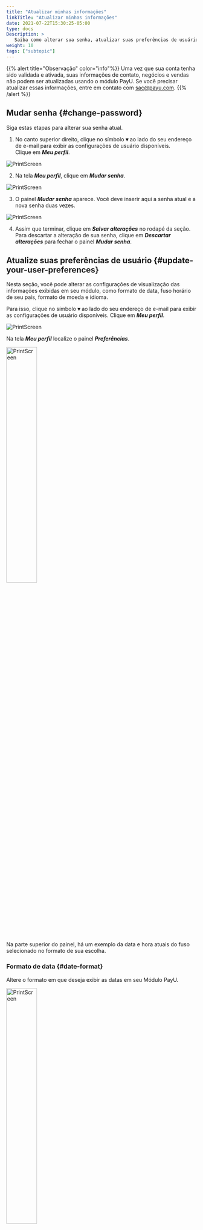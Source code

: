 ```yaml
---
title: "Atualizar minhas informações"
linkTitle: "Atualizar minhas informações"
date: 2021-07-22T15:30:25-05:00
type: docs
Description: >
   Saiba como alterar sua senha, atualizar suas preferências de usuário, alterar o logotipo da loja e solicitar a alteração de seus dados bancários.
weight: 10
tags: ["subtopic"]
---
```

{{% alert title="Observação" color="info"%}}
Uma vez que sua conta tenha sido validada e ativada, suas informações de contato, negócios e vendas não podem ser atualizadas usando o módulo PayU. Se você precisar atualizar essas informações, entre em contato com sac@payu.com.
{{% /alert %}}

## Mudar senha {#change-password}
Siga estas etapas para alterar sua senha atual.

1. No canto superior direito, clique no símbolo **▾** ao lado do seu endereço de e-mail para exibir as configurações de usuário disponíveis.<br>Clique em _**Meu perfil**_.

![PrintScreen](/assets/UserPreferences/UserPreferences_01_pt.png)

2. Na tela _**Meu perfil**_, clique em _**Mudar senha**_.

![PrintScreen](/assets/UserPreferences/UserPreferences_02_pt.png)

3. O painel _**Mudar senha**_ aparece. Você deve inserir aqui a senha atual e a nova senha duas vezes.

![PrintScreen](/assets/UserPreferences/UserPreferences_03_pt.png)

4. Assim que terminar, clique em _**Salvar alterações**_ no rodapé da seção. Para descartar a alteração de sua senha, clique em _**Descartar alterações**_ para fechar o painel _**Mudar senha**_.

## Atualize suas preferências de usuário {#update-your-user-preferences}
Nesta seção, você pode alterar as configurações de visualização das informações exibidas em seu módulo, como formato de data, fuso horário de seu país, formato de moeda e idioma.

Para isso, clique no símbolo **▾** ao lado do seu endereço de e-mail para exibir as configurações de usuário disponíveis. Clique em _**Meu perfil**_.

![PrintScreen](/assets/UserPreferences/UserPreferences_01_pt.png)

Na tela _**Meu perfil**_ localize o painel _**Preferências**_.

<img src="/assets/UserPreferences/UserPreferences_04_pt.png" alt="PrintScreen" width="40%"/><br>

Na parte superior do painel, há um exemplo da data e hora atuais do fuso selecionado no formato de sua escolha.

### Formato de data {#date-format}
Altere o formato em que deseja exibir as datas em seu Módulo PayU.

<img src="/assets/UserPreferences/UserPreferences_05_pt.png" alt="PrintScreen" width="40%"/><br>

Você pode usar qualquer um dos seguintes formatos:

| Formato     | Exemplo<br>_24 de agosto de 2021_ |
|-------------|------------------------------|
| dd/mm/aaaa  | 24/08/2021                   |
| mm/dd/aaaa  | 08/24/2021                   |
| aaaa/mm/dd  | 2021/08/24                   |
| aaaa/mmm/dd | 2021/Ago/24                  |
| dd-mm-aaaa  | 24-08-2021                   |
| mm-dd-aaaa  | 08-24-2021                   |
| aaaa-mm-dd  | 2021-08-24                   |
| aaaa-mmm-dd | 2021-Ago-24                  |

### Fuso horário {#time-zone}
Altere o fuso horário do país no qual deseja exibir as informações da transação.

<img src="/assets/UserPreferences/UserPreferences_06_pt.png" alt="PrintScreen" width="40%"/>

### Formato de moeda {#currency-format}
Altere o formato dos valores monetários mostrados em seu módulo PayU.

<img src="/assets/UserPreferences/UserPreferences_07_pt.png" alt="PrintScreen" width="40%"/>

### Idioma {#language}
Altere o idioma do seu módulo PayU.

<img src="/assets/UserPreferences/UserPreferences_08_pt.png" alt="PrintScreen" width="40%"/>

{{% alert title="Observação" color="info"%}}
Depois de alterar qualquer uma das configurações do usuário, não se esqueça de clicar em _**Salvar alterações**_ no rodapé da seção.
{{% /alert %}}

## Mudar o seu logotipo {#change-your-logo}
No módulo PayU, você pode fazer o upload do logotipo de sua loja para que apareça em nosso Web checkout. 

![PrintScreen](/assets/Logo/Logo_01_pt.png)

Para fazer upload ou atualizar seu logotipo, siga estas etapas.

1. Nas opções de conta, expanda a conta atual usando o símbolo▾. Em seguida, selecione _**Dados de vendas**_.

<img src="/assets/Logo/Logo_02_pt.png" alt="PrintScreen" width="30%"/><br>

2. Na janela _**Dados da suas vendas**_, encontre o campo _Merchant logo_.<br>Se você ainda não fez o upload de um logotipo, clique no link _**Escolha o seu logotipo**_. Caso contrário, use o link _**Mudar o logo**_.

![PrintScreen](/assets/Logo/Logo_03_pt.png)
![PrintScreen](/assets/Logo/Logo_04_pt.png)

3. O painel de upload aparecerá. Localize a imagem do seu logotipo em seu computador.

4. O tamanho máximo permitido para o seu logotipo é 350x90 pixels. Se a imagem selecionada for maior que esse tamanho, você pode recortá-la usando o painel de upload. Este painel também oferece opções para ampliar ou girar a imagem.<br>Quando terminar, clique _**Salvar**_.

<img src="/assets/Logo/Logo_05_pt.png" alt="PrintScreen" width="50%"/>

## Solicitar a alteração da sua conta bancária {#request-the-change-of-your-bank-account}
Assim que sua conta for verificada por nossa equipe de riscos, você pode solicitar a atualização de suas informações bancárias. Por motivos de segurança, a atualização das informações bancárias deve ser verificada novamente, assim como quando você cria a conta.

Para solicitar a atualização da sua conta bancária, expanda a opção _**Transferências**_ no menu esquerdo. Então, selecione _**Editar dados bancários**_.

![PrintScreen](/assets/BankInformation/BankInformation_01_pt.png)

A opção _**Dados bancários**_ abre. Clique no link _**Editar**_ para habilitar os campos da conta bancária.

![PrintScreen](/assets/BankInformation/BankInformation_02_pt.png)

Forneça as informações relacionadas à sua conta bancária, como: país, banco, número da conta etc

![PrintScreen](/assets/BankInformation/BankInformation_03_pt.png)

{{% alert title="Considerations" color="info"%}}
* As informações disponíveis dependem do país de sua conta.
* Se a conta bancária for estrangeira, você deve fornecer as informações do **Banco intermediário** como nome, _Código ABA_ e _Código Swift_.
{{% /alert %}}

Junto com as informações fornecidas, você precisa anexar uma certificação<sup>\*</sup> emitida por seu banco para comprovar a veracidade e autenticidade das informações. 

<sup>\*</sup> _Dependiendo de su país, es posible que deba adjuntar más documentos._

![PrintScreen](/assets/BankInformation/BankInformation_04_pt.png)

Quando terminar, clique em _**Salvar alterações**_. Quando as informações são enviadas, você é questionado sobre o resultado da operação.

<img src="/assets/BankInformation/BankInformation_05.png" alt="PrintScreen" width="50%"/><br>

Além disso, você recebe um e-mail informando a solicitação e fornecendo o número do ticket.

O procedimento de validação da sua conta leva até dois dias úteis. Enquanto isso, as informações que você fornece são carregadas no painel **_Conta bancária em análise_**.

![PrintScreen](/assets/BankInformation/BankInformation_06_pt.png)

Assim que as informações de sua conta bancária forem validadas por nossa equipe de Risco, você poderá transferir para ela os fundos arrecadados em sua conta PayU. Enquanto a nova conta está em validação, as transferências que você faz são enviadas para a conta bancária anterior.